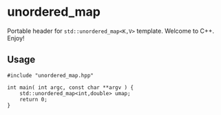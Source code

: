 unordered_map
=============

Portable header for `std::unordered_map<K,V>` template. Welcome to C++. Enjoy!

Usage
-----

```
#include "unordered_map.hpp"

int main( int argc, const char **argv ) {
    std::unordered_map<int,double> umap;
    return 0;
}
```
